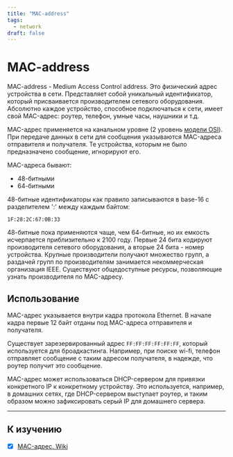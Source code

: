 ```yaml
---
title: "MAC-address"
tags:
  - network
draft: false
---
```


# MAC-address

MAC-address - Medium Access Control address.
Это физический адрес устройства в сети.
Представляет собой уникальный идентификатор, который присваивается производителем сетевого оборудования.
Абсолютно каждое устройство, способное подключаться к сети, имеет свой MAC-адрес: роутер, телефон, умные часы, наушники и т.д.

MAC-адрес применяется на канальном уровне (2 уровень [модели OSI](./osi.md)).
При передаче данных в сети для сообщения указываются MAC-адреса отправителя и получателя.
Те устройства, которым не было предназначено сообщение, игнорируют его.

MAC-адреса бывают:
- 48-битными
- 64-битными

48-битные идентификаторы как правило записываются в base-16 с разделителем ':' между каждым байтом:
```
1F:28:2C:67:0B:33
```

48-битные пока применяются чаще, чем 64-битные, но их емкость исчерпается приблизительно к 2100 году.
Первые 24 бита кодируют производителя сетевого оборудования, а вторые 24 бита - номер устройства.
Крупные производители получают множество групп, а раздачей групп по производителям занимается некоммерческая организация IEEE.
Существуют общедоступные ресурсы, позволяющие узнать производителя по MAC-адресу.


## Использование

MAC-адрес указывается внутри кадра протокола Ethernet.
В начале кадра первые 12 байт отданы под MAC-адреса отправителя и получателя.

Существует зарезервированный адрес `FF:FF:FF:FF:FF:FF`, который используется для броадкастинга.
Например, при поиске wi-fi, телефон отправляет сообщение с таким адресом получателя, в надежде, что роутер получит это сообщение.

MAC-адрес может использоваться DHCP-сервером для привязки конкретного IP к конкретному устройству.
Это используется, например, в домашних сетях, где DHCP-сервером выступает роутер, и таким образом можно зафиксировать серый IP для домашнего сервера.

---
## К изучению
- [X] [MAC-адрес. Wiki](https://ru.wikipedia.org/wiki/MAC-%D0%B0%D0%B4%D1%80%D0%B5%D1%81)
